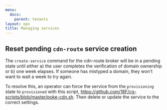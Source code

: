 ```yaml
---
menu:
  docs:
    parent: tenants
layout: ops
title: Managing services
---
```


## Reset pending `cdn-route` service creation

The `create-service` command for the cdn-route broker will be in a pending state until either a) the user completes the verification of domain ownership or b) one week elapses. If someone has mistyped a domain, they won't want to wait a week to try again.

To resolve this, an operator can force the service from the `provisioning` state to `provisioned` with this script, https://github.com/18F/cg-scripts/blob/master/poke-cdn.sh. Then delete or update the service to the correct settings.
